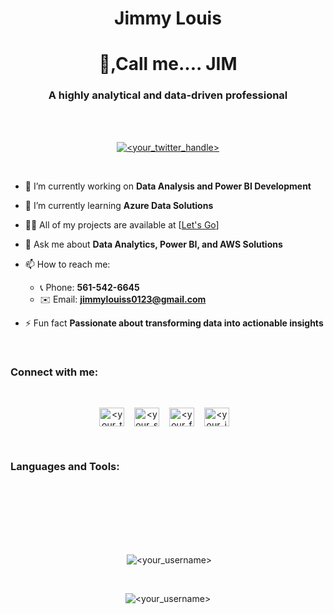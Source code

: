 <h1 align="center">Jimmy Louis</h1>
<h1 align="center">👋,Call me.... JIM</h1>
<h3 align="center">A highly analytical and data-driven professional</h3>
<br/>
<br/>
<p align="center"> <a href="<your_twitter_link>" target="blank"><img src="https://img.shields.io/twitter/follow/<your_twitter_handle>?logo=twitter&style=for-the-badge" alt="<your_twitter_handle>" /></a> </p>
<br/>

- 🔭 I’m currently working on **Data Analysis and Power BI Development**

- 🌱 I’m currently learning **Azure Data Solutions**

- 👨‍💻 All of my projects are available at [[Let's Go](https://github.com/JimmyLouis0123)]

- 💬 Ask me about **Data Analytics, Power BI, and AWS Solutions**

- 📫 How to reach me:
  - 📞 Phone: **561-542-6645**
  - ✉️ Email: **jimmylouiss0123@gmail.com**

- ⚡ Fun fact **Passionate about transforming data into actionable insights**
<br/>
<h3 align="left">Connect with me:</h3>
<br/>
<p align="center">
<a href="<your_twitter_link>" target="blank"><img align="center" src="https://raw.githubusercontent.com/rahuldkjain/github-profile-readme-generator/master/src/images/icons/Social/twitter.svg" alt="<your_twitter_handle>" height="30" width="40" /></a>&nbsp&nbsp&nbsp
<a href="<your_stackoverflow_link>" target="blank"><img align="center" src="https://raw.githubusercontent.com/rahuldkjain/github-profile-readme-generator/master/src/images/icons/Social/stack-overflow.svg" alt="<your_stackoverflow_handle>" height="30" width="40" /></a>&nbsp&nbsp&nbsp
<a href="<your_facebook_link>" target="blank"><img align="center" src="https://raw.githubusercontent.com/rahuldkjain/github-profile-readme-generator/master/src/images/icons/Social/facebook.svg" alt="<your_facebook_handle>" height="30" width="40" /></a>&nbsp&nbsp&nbsp
<a href="<your_instagram_link>" target="blank"><img align="center" src="https://raw.githubusercontent.com/rahuldkjain/github-profile-readme-generator/master/src/images/icons/Social/instagram.svg" alt="<your_instagram_handle>" height="30" width="40" /></a>&nbsp&nbsp&nbsp
</p>

<br/>

<h3 align="left">Languages and Tools:</h3>
<br/>
  <p align="center"> 
  <!-- Add your own icons and links here -->
  </p>

<br/>
<br/>
<br/>
<br/>
<p align="center">&nbsp;<img align="center" src="https://github-readme-stats.vercel.app/api?username=<your_username>&show_icons=true&locale=en" alt="<your_username>" /></p>
<br/>
<p align="center"><img align="center" src="https://github-readme-streak-stats.herokuapp.com/?user=<your_username>&" alt="<your_username>" /></p>
